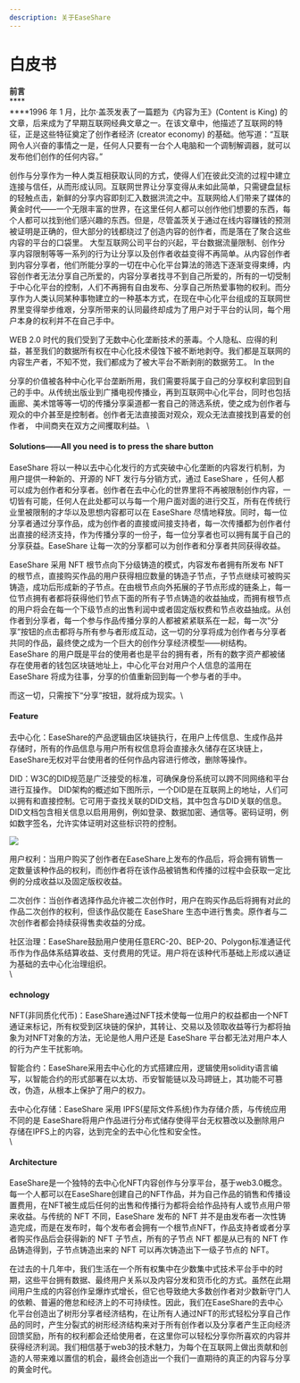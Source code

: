 ```yaml
---
description: 关于EaseShare
---
```


# 白皮书

&#x20;**前言**\
****\
****1996 年 1 月，比尔·盖茨发表了一篇题为《内容为王》(Content is King) 的文章，后来成为了早期互联网经典文章之一。在该文章中，他描述了互联网的特征，正是这些特征奠定了创作者经济 (creator economy) 的基础。他写道：“互联网令人兴奋的事情之一是，任何人只要有一台个人电脑和一个调制解调器，就可以发布他们创作的任何内容。”

创作与分享作为一种人类互相获取认同的方式，使得人们在彼此交流的过程中建立连接与信任，从而形成认同。互联网世界让分享变得从未如此简单，只需键盘鼠标的轻触点击，新鲜的分享内容即刻汇入数据洪流之中。互联网给人们带来了媒体的黄金时代——一个无限丰富的世界，在这里任何人都可以创作他们想要的东西，每个人都可以找到他们感兴趣的东西。但是，尽管盖茨关于通过在线内容赚钱的预测被证明是正确的，但大部分的钱都绕过了创造内容的创作者，而是落在了聚合这些内容的平台的口袋里。 大型互联网公司平台的兴起，平台数据流量限制、创作分享内容限制等等一系列的行为让分享以及创作者收益变得不再简单。从内容创作者到内容分享者，他们所能分享的一切在中心化平台算法的筛选下逐渐变得束缚，内容创作者无法分享自己所爱的，内容分享者找寻不到自己所爱的，所有的一切受制于中心化平台的控制，人们不再拥有自由发布、分享自己所热爱事物的权利。而分享作为人类认同某种事物建立的一种基本方式，在现在中心化平台组成的互联网世界里变得举步维艰，分享所带来的认同最终却成为了用户对于平台的认同，每个用户本身的权利并不在自己手中。

WEB 2.0 时代的我们受到了无数中心化垄断技术的荼毒。个人隐私、应得的利益，甚至我们的数据所有权在中心化技术侵蚀下被不断地剥夺。我们都是互联网的内容生产者，不知不觉，我们都成为了被大平台不断剥削的数据劳工。 In the&#x20;

分享的价值被各种中心化平台垄断所用，我们需要将属于自己的分享权利拿回到自己的手中。从传统出版业到广播电视传播业，再到互联网中心化平台，同时也包括画廊、美术馆等等一切的传播分享渠道都一套自己的筛选系统，使之成为创作者与观众的中介甚至是控制者。创作者无法直接面对观众，观众无法直接找到喜爱的创作者， 中间商夹在双方之间攫取利益。 \


#### Solutions——All you need is to press the share button

EaseShare 将以一种以去中心化发行的方式突破中心化垄断的内容发行机制，为用户提供一种新的、开源的 NFT 发行与分销方式，通过 EaseShare ，任何人都可以成为创作者和分享者。创作者在去中心化的世界里将不再被限制创作内容，一切皆有可能，任何人在此处都可以与每一个用户面对面的进行交互，所有在传统行业里被限制的才华以及思想内容都可以在 EaseShare 尽情地释放。同时，每一位分享者通过分享作品，成为创作者的直接或间接支持者，每一次传播都为创作者付出直接的经济支持，作为传播分享的一份子，每一位分享者也可以拥有属于自己的分享获益。EaseShare 让每一次的分享都可以为创作者和分享者共同获得收益。

EaseShare 采用 NFT 根节点向下分级铸造的模式，内容发布者拥有所发布 NFT 的根节点，直接购买作品的用户获得相应数量的铸造子节点，子节点继续可被购买铸造，成功后形成新的子节点。在由根节点向外拓展的子节点形成的链条上，每一位节点拥有者都将获得他们节点下面的所有子节点铸造的收益抽成，而拥有根节点的用户将会在每一个下级节点的出售利润中或者固定版权费和节点收益抽成。从创作者到分享者，每一个参与作品传播分享的人都被紧紧联系在一起，每一次“分享”按钮的点击都将与所有参与者形成互动，这一切的分享将成为创作者与分享者共同的作品，最终使之成为一个巨大的创作分享经济模型——树结构。 EaseShare 的用户既是平台的使用者也是平台的拥有者，所有的数字资产都被储存在使用者的钱包区块链地址上，中心化平台对用户个人信息的滥用在 EaseShare 将成为往事，分享的价值重新回到每一个参与者的手中。

而这一切，只需按下“分享”按钮，就将成为现实。\


#### Feature

去中心化：EaseShare的产品逻辑由区块链执行，在用户上传信息、生成作品并存储时，所有的作品信息与用户所有权信息将会直接永久储存在区块链上，EaseShare无权对平台使用者的任何作品内容进行修改，删除等操作。

DID：W3C的DID规范是广泛接受的标准，可确保身份系统可以跨不同网络和平台进行互操作。 DID架构的概述如下图所示，一个DID是在互联网上的地址，人们可以拥有和直接控制。它可用于查找关联的DID文档，其中包含与DID关联的信息。DID文档包含相关信息以启用用例，例如登录、数据加密、通信等。密码证明，例如数字签名，允许实体证明对这些标识符的控制。

![](https://lh4.googleusercontent.com/4eDzl4RWe\_9M7E1EkVUPJmo-2UxB268V8rYRjtBWp8vBqfYDgQWFDB0orkLfcRdCDTdyy4KumprsQGoahxHK-czwJkjHgcn6y1L6NSQJ1oprlTwRvcuhVL63744xb-x-w4QqQPAR)

用户权利：当用户购买了创作者在EaseShare上发布的作品后，将会拥有销售一定数量该种作品的权利，而创作者将在该作品被销售和传播的过程中会获取一定比例的分成收益以及固定版权收益。

二次创作：当创作者选择作品允许被二次创作时，用户在购买作品后将拥有对此的作品二次创作的权利，但该作品仅能在 EaseShare 生态中进行售卖。原作者与二次创作者都会持续获得售卖收益的分成。

社区治理：EaseShare鼓励用户使用任意ERC-20、BEP-20、Polygon标准通证代币作为作品体系结算收益、支付费用的凭证。用户将在该种代币基础上形成以通证为基础的去中心化治理组织。\
\


#### echnology

NFT(非同质化代币)：EaseShare通过NFT技术使每一位用户的权益都由一个NFT通证来标记，所有权受到区块链的保护，其转让、交易以及领取收益等行为都将抽象为对NFT对象的方法，无论是他人用户还是 EaseShare 平台都无法对用户本人的行为产生干扰影响。

智能合约：EaseShare采用去中心化的方式搭建应用，逻辑使用solidity语言编写，以智能合约的形式部署在以太坊、币安智能链以及马蹄链上，其功能不可篡改，伪造，从根本上保护了用户的权力。

去中心化存储：EaseShare 采用 IPFS(星际文件系统)作为存储介质，与传统应用不同的是 EaseShare将用户作品进行分布式储存使得平台无权篡改以及删除用户存储在IPFS上的内容，达到完全的去中心化性和安全性。\
\


#### Architecture

EaseShare是一个独特的去中心化NFT内容创作与分享平台，基于web3.0概念。每一个人都可以在EaseShare创建自己的NFT作品，并为自己作品的销售和传播设置费用，在NFT被生成后任何的出售和传播行为都将会给作品持有人或节点用户带来收益。与传统的 NFT 不同，EaseShare 发布的 NFT 并不是由发布者一次性铸造完成，而是在发布时，每个发布者会拥有一个根节点NFT，作品支持者或者分享者购买作品后会获得新的 NFT 子节点，所有的子节点 NFT 都是从已有的 NFT 作品铸造得到，子节点铸造出来的 NFT 可以再次铸造出下一级子节点的 NFT。

在过去的十几年中，我们生活在一个所有权集中在少数集中式技术平台手中的时期，这些平台拥有数据、最终用户关系以及内容分发和货币化的方式。虽然在此期间用户生成的内容创作呈爆炸式增长，但它也导致绝大多数创作者对少数新守门人的依赖、普遍的倦怠和经济上的不可持续性。因此，我们在EaseShare的去中心化平台创造出了树形分享者经济结构，在让所有人通过NFT的形式轻松分享自己作品的同时，产生分裂式的树形经济结构来对于所有创作者以及分享者产生正向经济回馈奖励，所有的权利都会还给使用者，在这里你可以轻松分享你所喜欢的内容并获得经济利润。我们相信基于web3的技术魅力，为每个在互联网上做出贡献和创造的人带来难以置信的机会，最终会创造出一个我们一直期待的真正的内容与分享的黄金时代。
